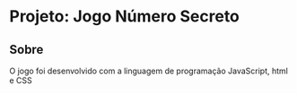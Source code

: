<h1>Projeto: Jogo Número Secreto</h1>

<h2>Sobre</h2>

<p>O jogo foi desenvolvido com a linguagem de programação JavaScript, html e CSS</p>
